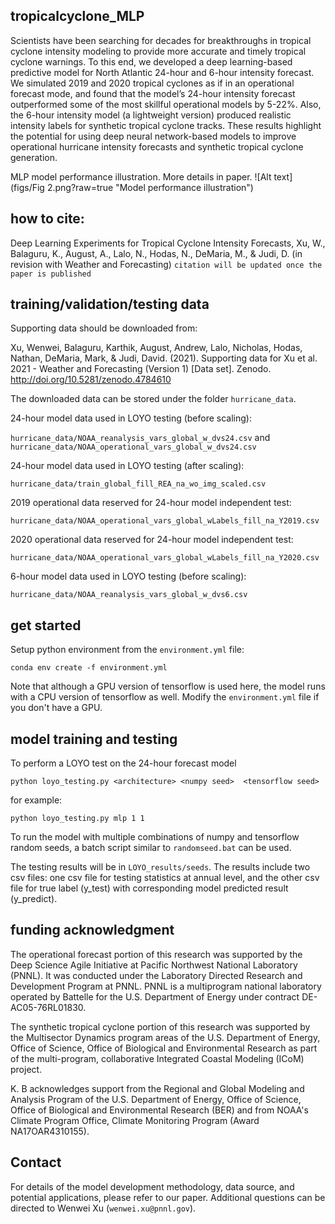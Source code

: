 ## tropicalcyclone_MLP
Scientists have been searching for decades for breakthroughs in tropical cyclone intensity modeling to provide more accurate and timely tropical cyclone warnings. To this end, we developed a deep learning-based predictive model for North Atlantic 24-hour and 6-hour intensity forecast. We simulated 2019 and 2020 tropical cyclones as if in an operational forecast mode, and found that the model’s 24-hour intensity forecast outperformed some of the most skillful operational models by 5-22%. Also, the 6-hour intensity model (a lightweight version) produced realistic intensity labels for synthetic tropical cyclone tracks. These results highlight the potential for using deep neural network-based models to improve operational hurricane intensity forecasts and synthetic tropical cyclone generation.

MLP model performance illustration. More details in paper.
![Alt text] (figs/Fig 2.png?raw=true "Model performance illustration")

## how to cite:
Deep Learning Experiments for Tropical Cyclone Intensity Forecasts, Xu, W., Balaguru, K., August, A., Lalo, N., Hodas, N., DeMaria, M., & Judi, D. (in revision with Weather and Forecasting)
`citation will be updated once the paper is published`


## training/validation/testing data
Supporting data should be downloaded from: 

Xu, Wenwei, Balaguru, Karthik, August, Andrew, Lalo, Nicholas, Hodas, Nathan, DeMaria, Mark, & Judi, David. (2021). Supporting data for Xu et al. 2021 - Weather and Forecasting (Version 1) [Data set]. Zenodo. http://doi.org/10.5281/zenodo.4784610

The downloaded data can be stored under the folder `hurricane_data`. 

24-hour model data used in LOYO testing (before scaling):

`hurricane_data/NOAA_reanalysis_vars_global_w_dvs24.csv` 
and
`hurricane_data/NOAA_operational_vars_global_w_dvs24.csv`

24-hour model data used in LOYO testing (after scaling):

`hurricane_data/train_global_fill_REA_na_wo_img_scaled.csv`

2019 operational data reserved for 24-hour model independent test:

`hurricane_data/NOAA_operational_vars_global_wLabels_fill_na_Y2019.csv`

2020 operational data reserved for 24-hour model independent test:

`hurricane_data/NOAA_operational_vars_global_wLabels_fill_na_Y2020.csv`

6-hour model data used in LOYO testing (before scaling):

`hurricane_data/NOAA_reanalysis_vars_global_w_dvs6.csv`


## get started
Setup python environment from the `environment.yml` file:

```conda env create -f environment.yml```

Note that although a GPU version of tensorflow is used here, the model runs with a CPU version of tensorflow as well. Modify the `environment.yml` file if you don't have a GPU.

## model training and testing
To perform a LOYO test on the 24-hour forecast model

```python loyo_testing.py <architecture> <numpy seed>  <tensorflow seed>```

for example:

```python loyo_testing.py mlp 1 1```

To run the model with multiple combinations of numpy and tensorflow random seeds, a batch script similar to `randomseed.bat` can be used.

The testing results will be in `LOYO_results/seeds`. The results include two csv files: one csv file for testing statistics at annual level, and the other csv file for true label (y_test) with corresponding model predicted result (y_predict).


## funding acknowledgment
The operational forecast portion of this research was supported by the Deep Science Agile Initiative at Pacific Northwest National Laboratory (PNNL). It was conducted under the Laboratory Directed Research and Development Program at PNNL. PNNL is a multiprogram national laboratory operated by Battelle for the U.S. Department of Energy under contract DE-AC05-76RL01830.

The synthetic tropical cyclone portion of this research was supported by the Multisector Dynamics program areas of the U.S. Department of Energy, Office of Science, Office of Biological and Environmental Research as part of the multi-program, collaborative Integrated Coastal Modeling (ICoM) project.

K. B acknowledges support from the Regional and Global Modeling and Analysis Program of the U.S. Department of Energy, Office of Science, Office of Biological and Environmental Research (BER) and from NOAA's Climate Program Office, Climate Monitoring Program (Award NA17OAR4310155). 


## Contact
For details of the model development methodology, data source, and potential applications, please refer to our paper. Additional questions can be directed to Wenwei Xu (`wenwei.xu@pnnl.gov`).